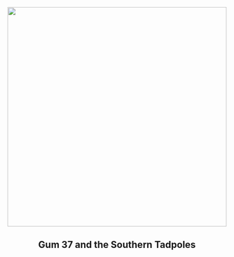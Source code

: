 
<p align="center"><img src="https://apod.nasa.gov/apod/image/2504/Gum37Hoo_Bozon_960.jpg" width="500" height="500"></p>
<h2 align="center"> Gum 37 and the Southern Tadpoles </h2>
